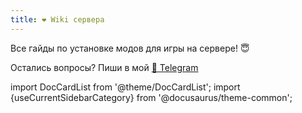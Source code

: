 ```yaml
---
title: ❤️ Wiki сервера
---
```


Все гайды по установке модов для игры на сервере! 😇

Остались вопросы? Пиши в мой [💬 Telegram](https://t.me/markoffkin_bot)

import DocCardList from '@theme/DocCardList';
import {useCurrentSidebarCategory} from '@docusaurus/theme-common';

<DocCardList items={useCurrentSidebarCategory().items}/>
